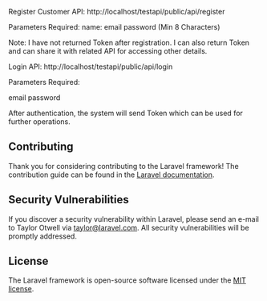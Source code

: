 <p align="center">

Register Customer API: http://localhost/testapi/public/api/register

Parameters Required: 
name:
email
password (Min 8 Characters)

Note: I have not returned Token after registration. I can also return Token and can share it with related API for accessing other details.



Login API: http://localhost/testapi/public/api/login

Parameters Required: 

email
password

After authentication, the system will send Token which can be used for further operations.
</p>

## Contributing

Thank you for considering contributing to the Laravel framework! The contribution guide can be found in the [Laravel documentation](https://laravel.com/docs/contributions).

## Security Vulnerabilities

If you discover a security vulnerability within Laravel, please send an e-mail to Taylor Otwell via [taylor@laravel.com](mailto:taylor@laravel.com). All security vulnerabilities will be promptly addressed.

## License

The Laravel framework is open-source software licensed under the [MIT license](https://opensource.org/licenses/MIT).
